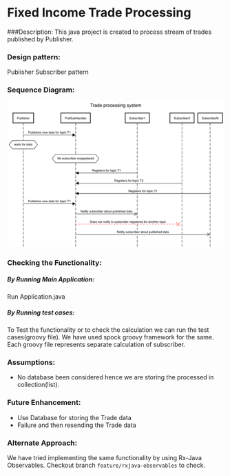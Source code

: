 # **Fixed Income Trade Processing**

###Description:
This java project is created to process stream of trades published by Publisher.

### Design pattern:
Publisher Subscriber pattern


### Sequence Diagram:
![Sequence Diagram](src/main/resources/TradeProcessingSystem.png)


### Checking the Functionality:

##### By Running Main Application:
Run Application.java

##### By Running test cases:
To Test the functionality or to check the calculation we can run the test cases(groovy file).
We have used spock groovy framework for the same. Each groovy file represents separate calculation of subscriber.


### Assumptions:
* No database been considered hence we are storing the processed in collection(list).


### Future Enhancement:
* Use Database for storing the Trade data
* Failure and then resending the Trade data


### Alternate Approach:
We have tried implementing the same functionality by using Rx-Java Observables. 
Checkout branch `feature/rxjava-observables` to check.